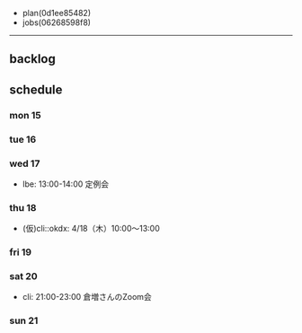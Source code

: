 
- plan(0d1ee85482)
- jobs(06268598f8)
---

## backlog

## schedule
### mon 15
### tue 16
### wed 17
- lbe: 13:00-14:00 定例会
### thu 18
- (仮)cli::okdx: 4/18（木）10:00〜13:00
### fri 19
### sat 20
- cli: 21:00-23:00 倉増さんのZoom会
### sun 21





